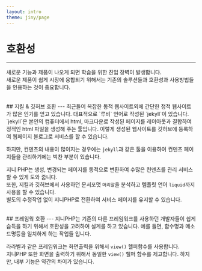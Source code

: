 ```yaml
---
layout: intro
theme: jiny/page
---
```


# 호환성
---
새로운 기능과 제품이 나오게 되면 학습을 위한 진입 장벽이 발생합니다.  
새로운 제품이 쉽게 시장에 융합되기 위해서는 기존의 솔루션들과 호환성과 사용방법들을 인용하는 것이 중요합니다.

<br>
## 지킬 & 깃허브 호환
---
최근들어 복잡한 동적 웹사이트외에 간단한 정적 웹사이트가 많은 인기를 얻고 있습니다.  
대표적으로 `루비` 언어로 작성된 `jekyll`이 있습니다. `jekyll`은 본인의 컴퓨터에서 html, 마크다운로 작성된 페이지를 레이아웃과 결합하여 정적인 html 파일을 생성해 주는 툴입니다. 이렇게 생성된 웹사이트를 깃허브에 등록하여 웹페이지 블로그로 서비스를 할 수 있습니다.  

하지만, 컨덴츠의 내용이 많이지는 경우에는 `jekyll`과 같은 툴을 이용하여 컨덴츠 페이지들을 관리하기에는 벅찬 부분이 있습니다.  

지니 PHP는 생성, 변경되는 페이지를 동적으로 변환하여 수많은 컨덴츠를 관리 서비스할 수 있게 도와 줍니다.  
또한, 지킬과 깃허브에서 사용하던 문서포맷 `머리말`을 분석하고 템플릿 언어 `liquid`까지 사용을 할 수 있습니다.  
별도의 수정작업 없이 지니PHP로 전환하여 서비스 페이지를 유지할 수 있습니다.  

<br>
## 프레임웍 호환
---
지니PHP는 기존의 다른 프레임워크를 사용하던 개발자들이 쉽게 습득을 하기 위해서 호환성을 고려하여 설계를 하고 있습니다.  
예를 들면, 함수명과 메소드명등을 일치하게 하는 작업들 입니다.

라라벨과 같은 프레임워크는 화면출력을 위해서 `view()` 헬퍼함수를 사용합니다.  
지니PHP 또한 화면을 출력하기 위해서 동일한 `view()` 헬퍼 함수를 제고합니다. 하지만, 내부 기능은 약간의 차이가 있습니다.

<br>
<br>
<br>
<br>